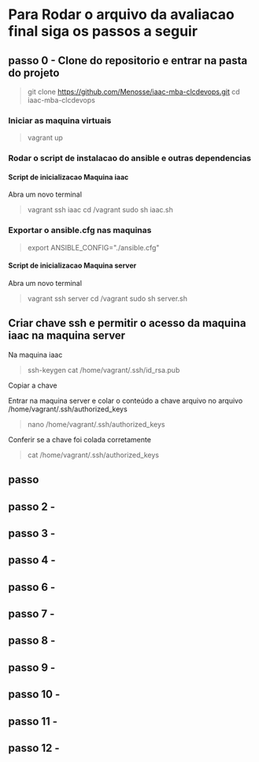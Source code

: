 # Para Rodar o arquivo da avaliacao final siga os passos a seguir

## passo 0 - Clone do repositorio e entrar na pasta do projeto
> git clone https://github.com/Menosse/iaac-mba-clcdevops.git
> cd iaac-mba-clcdevops 
### Iniciar as maquina virtuais
> vagrant up
### Rodar o script de instalacao do ansible e outras dependencias
#### Script de inicializacao Maquina iaac
Abra um novo terminal
> vagrant ssh iaac
> cd /vagrant
> sudo sh iaac.sh
### Exportar o ansible.cfg nas maquinas
> export ANSIBLE_CONFIG="./ansible.cfg"

#### Script de inicializacao Maquina server
Abra um novo terminal
> vagrant ssh server
> cd /vagrant
> sudo sh server.sh

## Criar chave ssh e permitir o acesso da maquina iaac na maquina server
Na maquina iaac
> ssh-keygen
> cat /home/vagrant/.ssh/id_rsa.pub

Copiar a chave

Entrar na maquina server e colar o conteúdo a chave arquivo no arquivo /home/vagrant/.ssh/authorized_keys

> nano /home/vagrant/.ssh/authorized_keys

Conferir se a chave foi colada corretamente

> cat /home/vagrant/.ssh/authorized_keys


## passo 
## passo 2 - 
## passo 3 - 
## passo 4 - 
## passo 6 - 
## passo 7 - 
## passo 8 - 
## passo 9 - 
## passo 10 - 
## passo 11 - 
## passo 12 - 
